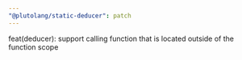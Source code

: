 ```yaml
---
"@plutolang/static-deducer": patch
---
```


feat(deducer): support calling function that is located outside of the function scope
